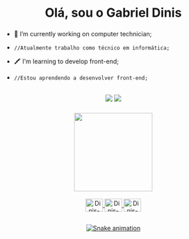 <div>
  <h1 align="center">Olá, sou o Gabriel Dinis</h1>
</div>

###

- 🔧 I’m currently working on computer technician;
-     //Atualmente trabalho como técnico em informática;

- 🖍 I'm learning to develop front-end;
-     //Estou aprendendo a desenvolver front-end;

<div align="center" style="display: inline_block"><br>
  <a href="https://instagram.com/dinismaker" target="_blank"><img src="https://img.shields.io/badge/-Instagram-%239644f4?style=for-the-badge&logo=instagram&logoColor=white" target="_blank"></a>
  <a href = "mailto:gabrieldinisdecamargo@hotmail.com"><img src="https://img.shields.io/badge/-Email-%239644f4?style=for-the-badge&logo=gmail&logoColor=white"></a>    
</div>

###

<div align="center">
    <a href="https://github.com/dinismaker">
    <img height="180em" src="https://github-readme-stats.vercel.app/api?username=dinismaker&show_icons=true&theme=midnight-purple&include_all_commits=true&count_private=true"/>
    <!–– img height="180em" src="https://github-readme-stats.vercel.app/api/top-langs/?username=dinismaker&layout=compact&langs_count=7&theme=midnight-purple"/ -->
</div>
<div align="center" style="display: inline_block"><br>
  <img align="center" alt="Dinis-HTML" height="30" width="40" src="https://cdn.jsdelivr.net/gh/devicons/devicon/icons/html5/html5-plain.svg">
  <img align="center" alt="Dinis-CSS" height="30" width="40" src="https://cdn.jsdelivr.net/gh/devicons/devicon/icons/css3/css3-plain.svg">
  <img align="center" alt="Dinis-Js" height="30" width="40" src="https://cdn.jsdelivr.net/gh/devicons/devicon/icons/javascript/javascript-plain.svg">
</div>
  
##  

<div align="center">
  
![Snake animation](https://github.com/dinismaker/dinismaker/blob/output/github-contribution-grid-snake.svg)
  
</div>
<!-- snake -->

